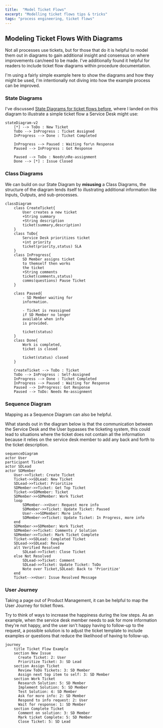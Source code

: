 ```yaml
---
title:  "Model Ticket Flows"
excerpt: "Modelling ticket flows tips & tricks"
tags: "process engineering, ticket flows"
---
```


## Modeling Ticket Flows With Diagrams

Not all processes use tickets, but for those that do it is helpful to model them out in diagrams to gain additional insight and consensus on where improvements can/need to be made. I've additionally found it helpful for readers to include ticket flow diagrams within procedure documentation.

I'm using a fairly simple example here to show the diagrams and how they might be used, I'm intentionally not diving into how the example process can be improved.

### State Diagrams

I've discussed [State Diagrams for ticket flows before](state-diagrams.md), where I landed on this diagram to illustrate a simple ticket flow a Service Desk might use:

```mermaid
stateDiagram-v2
    [*] --> ToDo : New Ticket
    ToDo --> InProgress : Ticket Assigned
    InProgress --> Done : Ticket Completed

    InProgress --> Paused : Waiting for\n Response
    Paused --> InProgress : Got Response

    Paused --> ToDo : Needs\nRe-assignment
    Done --> [*] : Issue Closed
```

### Class Diagrams

We can build on our State Diagram by **misusing** a Class Diagrams, the structure of the diagram lends itself to illustrating additional information like Inputs, Outputs, and sub-processes.

```mermaid
classDiagram
    class CreateTicket{
        User creates a new ticket
        +String summary
        +String description
        ticket(summary,description)
    }
    class ToDo{
        Service Desk prioritizes ticket
        +int priority
        ticket(priority,status) SLA
    }
    class InProgress{
        SD Member assigns ticket
        to themself then works 
        the ticket
        +String comments
        ticket(comments,status)
        comms(questions) Pause Ticket
    }

    class Paused{
        - SD Member waiting for
        information.

        - Ticket is reassigned 
        if SD Member no longer
        available when info
        is provided.

        ticket(status)
    }
    class Done{
        Work is completed,
        ticket is closed

        ticket(status) closed
    }

    CreateTicket --> ToDo : Ticket
    ToDo --> InProgress : Self-Assigned
    InProgress --> Done : Ticket Completed
    InProgress --> Paused : Waiting for Response
    Paused --> InProgress: Got Response
    Paused --> ToDo: Needs Re-assignment
```

### Sequence Diagram

Mapping as a Sequence Diagram can also be helpful. 

What stands out in the diagram below is that the communication between the Service Desk and the User bypasses the ticketing system, this could lead to situations where the ticket does not contain all the information because it relies on the service desk member to add any back and forth to the ticket description.

```mermaid
sequenceDiagram
actor User
participant Ticket
actor SDLead
actor SDMember
    User->>Ticket: Create Ticket
    Ticket->>SDLead: New Ticket
    SDLead->>Ticket: Prioritize
    SDMember->>Ticket: Get Top Ticket
    Ticket->>SDMember: Ticket
    SDMember->>SDMember: Work Ticket
    loop
        SDMember-->>User: Request more info
        SDMember->>Ticket: Update Ticket: Paused
        User-->>SDMember: More info
        SDMember->>Ticket: Update Ticket: In Progress, more info
    end
    SDMember->>SDMember: Work Ticket
    SDMember->>Ticket: Comments / Solution
    SDMember->>Ticket: Mark Ticket Complete
    Ticket->>SDLead: Completed Ticket
    SDLead->>SDLead: Review
    alt Verified Resolved
        SDLead->>Ticket: Close Ticket
    else Not Resolved
        SDLead->>Ticket: Comment
        SDLead->>Ticket: Update Ticket: ToDo
        Note over Ticket,SDLead: Back to 'Prioritize'
    end
    Ticket-->>User: Issue Resolved Message

```

### User Journey

Taking a page out of Product Management, it can be helpful to map the User Journey for ticket flows. 

Try to think of ways to increase the happiness during the low steps. As an example, when the service desk member needs to ask for more information they're not happy, and the user isn't happy having to follow-up to the request, a possible solution is to adjust the ticket template to include examples or questions that reduce the likelihood of having to follow-up.

```mermaid
journey
    title Ticket Flow Example
    section New Issue
      Create Ticket: 2: User
      Prioritize Ticket: 3: SD Lead
    section Assign Ticket
      Review ToDo Tickets: 3: SD Member
      Assign next top item to self: 3: SD Member
    section Work Ticket
      Research Solution: 5: SD Member
      Implement Solution: 5: SD Member
      Test Solution: 4: SD Member
      Ask for more info: 2: SD Member
      Respond to info request: 2: User
      Wait for response: 1: SD Member
    section Complete Ticket
      Comment on solution: 3: SD Member
      Mark ticket Complete: 5: SD Member
      Close Ticket: 5: SD Lead
```